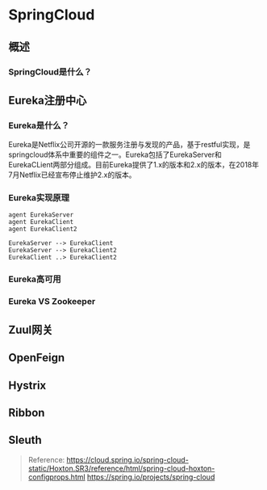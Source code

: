 # SpringCloud

## 概述
### SpringCloud是什么？


## Eureka注册中心
### Eureka是什么？
Eureka是Netflix公司开源的一款服务注册与发现的产品，基于restful实现，是springcloud体系中重要的组件之一。Eureka包括了EurekaServer和EurekaCLient两部分组成。目前Eureka提供了1.x的版本和2.x的版本，在2018年7月Netflix已经宣布停止维护2.x的版本。
### Eureka实现原理
```plantuml
agent EurekaServer
agent EurekaClient
agent EurekaClient2

EurekaServer --> EurekaClient
EurekaServer --> EurekaClient2
EurekaClient ..> EurekaClient2
```

### Eureka高可用

### Eureka VS Zookeeper

## Zuul网关

## OpenFeign

## Hystrix

## Ribbon

## Sleuth

>Reference:
>https://cloud.spring.io/spring-cloud-static/Hoxton.SR3/reference/html/spring-cloud-hoxton-configprops.html
>https://spring.io/projects/spring-cloud
>
